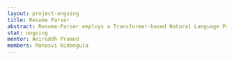 ```yaml
---
layout: project-ongoing
title: Resume Parser
abstract: Resume-Parser employs a Transformer-based Natural Language Processing (NLP) model to streamline the evaluation process, allowing for a quick and insightful glance at resumes. The parser selectively extracts relevant information, eliminating unnecessary content and simplifying the effort required for candidate shortlisting.
stat: ongoing
mentor: Aniruddh Pramod
members: Manasvi Nidangula
---
```

<br>
